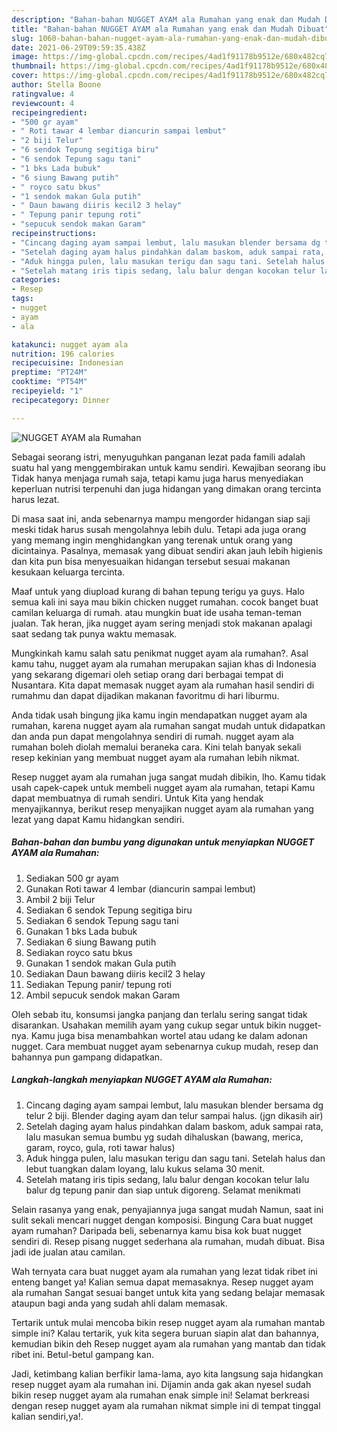 ```yaml
---
description: "Bahan-bahan NUGGET AYAM ala Rumahan yang enak dan Mudah Dibuat"
title: "Bahan-bahan NUGGET AYAM ala Rumahan yang enak dan Mudah Dibuat"
slug: 1060-bahan-bahan-nugget-ayam-ala-rumahan-yang-enak-dan-mudah-dibuat
date: 2021-06-29T09:59:35.438Z
image: https://img-global.cpcdn.com/recipes/4ad1f91178b9512e/680x482cq70/nugget-ayam-ala-rumahan-foto-resep-utama.jpg
thumbnail: https://img-global.cpcdn.com/recipes/4ad1f91178b9512e/680x482cq70/nugget-ayam-ala-rumahan-foto-resep-utama.jpg
cover: https://img-global.cpcdn.com/recipes/4ad1f91178b9512e/680x482cq70/nugget-ayam-ala-rumahan-foto-resep-utama.jpg
author: Stella Boone
ratingvalue: 4
reviewcount: 4
recipeingredient:
- "500 gr ayam"
- " Roti tawar 4 lembar diancurin sampai lembut"
- "2 biji Telur"
- "6 sendok Tepung segitiga biru"
- "6 sendok Tepung sagu tani"
- "1 bks Lada bubuk"
- "6 siung Bawang putih"
- " royco satu bkus"
- "1 sendok makan Gula putih"
- " Daun bawang diiris kecil2 3 helay"
- " Tepung panir tepung roti"
- "sepucuk sendok makan Garam"
recipeinstructions:
- "Cincang daging ayam sampai lembut, lalu masukan blender bersama dg telur 2 biji. Blender daging ayam dan telur sampai halus. (jgn dikasih air)"
- "Setelah daging ayam halus pindahkan dalam baskom, aduk sampai rata, lalu masukan semua bumbu yg sudah dihaluskan (bawang, merica, garam, royco, gula, roti tawar halus)"
- "Aduk hingga pulen, lalu masukan terigu dan sagu tani. Setelah halus dan lebut tuangkan dalam loyang, lalu kukus selama 30 menit."
- "Setelah matang iris tipis sedang, lalu balur dengan kocokan telur lalu balur dg tepung panir dan siap untuk digoreng. Selamat menikmati"
categories:
- Resep
tags:
- nugget
- ayam
- ala

katakunci: nugget ayam ala 
nutrition: 196 calories
recipecuisine: Indonesian
preptime: "PT24M"
cooktime: "PT54M"
recipeyield: "1"
recipecategory: Dinner

---
```



![NUGGET AYAM ala Rumahan](https://img-global.cpcdn.com/recipes/4ad1f91178b9512e/680x482cq70/nugget-ayam-ala-rumahan-foto-resep-utama.jpg)

Sebagai seorang istri, menyuguhkan panganan lezat pada famili adalah suatu hal yang menggembirakan untuk kamu sendiri. Kewajiban seorang ibu Tidak hanya menjaga rumah saja, tetapi kamu juga harus menyediakan keperluan nutrisi terpenuhi dan juga hidangan yang dimakan orang tercinta harus lezat.

Di masa  saat ini, anda sebenarnya mampu mengorder hidangan siap saji meski tidak harus susah mengolahnya lebih dulu. Tetapi ada juga orang yang memang ingin menghidangkan yang terenak untuk orang yang dicintainya. Pasalnya, memasak yang dibuat sendiri akan jauh lebih higienis dan kita pun bisa menyesuaikan hidangan tersebut sesuai makanan kesukaan keluarga tercinta. 

Maaf untuk yang diupload kurang di bahan tepung terigu ya guys. Halo semua kali ini saya mau bikin chicken nugget rumahan. cocok banget buat camilan keluarga di rumah. atau mungkin buat ide usaha teman-teman jualan. Tak heran, jika nugget ayam sering menjadi stok makanan apalagi saat sedang tak punya waktu memasak.

Mungkinkah kamu salah satu penikmat nugget ayam ala rumahan?. Asal kamu tahu, nugget ayam ala rumahan merupakan sajian khas di Indonesia yang sekarang digemari oleh setiap orang dari berbagai tempat di Nusantara. Kita dapat memasak nugget ayam ala rumahan hasil sendiri di rumahmu dan dapat dijadikan makanan favoritmu di hari liburmu.

Anda tidak usah bingung jika kamu ingin mendapatkan nugget ayam ala rumahan, karena nugget ayam ala rumahan sangat mudah untuk didapatkan dan anda pun dapat mengolahnya sendiri di rumah. nugget ayam ala rumahan boleh diolah memalui beraneka cara. Kini telah banyak sekali resep kekinian yang membuat nugget ayam ala rumahan lebih nikmat.

Resep nugget ayam ala rumahan juga sangat mudah dibikin, lho. Kamu tidak usah capek-capek untuk membeli nugget ayam ala rumahan, tetapi Kamu dapat membuatnya di rumah sendiri. Untuk Kita yang hendak menyajikannya, berikut resep menyajikan nugget ayam ala rumahan yang lezat yang dapat Kamu hidangkan sendiri.

<!--inarticleads1-->

##### Bahan-bahan dan bumbu yang digunakan untuk menyiapkan NUGGET AYAM ala Rumahan:

1. Sediakan 500 gr ayam
1. Gunakan  Roti tawar 4 lembar (diancurin sampai lembut)
1. Ambil 2 biji Telur
1. Sediakan 6 sendok Tepung segitiga biru
1. Sediakan 6 sendok Tepung sagu tani
1. Gunakan 1 bks Lada bubuk
1. Sediakan 6 siung Bawang putih
1. Sediakan  royco satu bkus
1. Gunakan 1 sendok makan Gula putih
1. Sediakan  Daun bawang diiris kecil2 3 helay
1. Sediakan  Tepung panir/ tepung roti
1. Ambil sepucuk sendok makan Garam


Oleh sebab itu, konsumsi jangka panjang dan terlalu sering sangat tidak disarankan. Usahakan memilih ayam yang cukup segar untuk bikin nugget-nya. Kamu juga bisa menambahkan wortel atau udang ke dalam adonan nugget. Cara membuat nugget ayam sebenarnya cukup mudah, resep dan bahannya pun gampang didapatkan. 

<!--inarticleads2-->

##### Langkah-langkah menyiapkan NUGGET AYAM ala Rumahan:

1. Cincang daging ayam sampai lembut, lalu masukan blender bersama dg telur 2 biji. Blender daging ayam dan telur sampai halus. (jgn dikasih air)
1. Setelah daging ayam halus pindahkan dalam baskom, aduk sampai rata, lalu masukan semua bumbu yg sudah dihaluskan (bawang, merica, garam, royco, gula, roti tawar halus)
1. Aduk hingga pulen, lalu masukan terigu dan sagu tani. Setelah halus dan lebut tuangkan dalam loyang, lalu kukus selama 30 menit.
1. Setelah matang iris tipis sedang, lalu balur dengan kocokan telur lalu balur dg tepung panir dan siap untuk digoreng. Selamat menikmati


Selain rasanya yang enak, penyajiannya juga sangat mudah Namun, saat ini sulit sekali mencari nugget dengan komposisi. Bingung Cara buat nugget ayam rumahan? Daripada beli, sebenarnya kamu bisa kok buat nugget sendiri di. Resep pisang nugget sederhana ala rumahan, mudah dibuat. Bisa jadi ide jualan atau camilan. 

Wah ternyata cara buat nugget ayam ala rumahan yang lezat tidak ribet ini enteng banget ya! Kalian semua dapat memasaknya. Resep nugget ayam ala rumahan Sangat sesuai banget untuk kita yang sedang belajar memasak ataupun bagi anda yang sudah ahli dalam memasak.

Tertarik untuk mulai mencoba bikin resep nugget ayam ala rumahan mantab simple ini? Kalau tertarik, yuk kita segera buruan siapin alat dan bahannya, kemudian bikin deh Resep nugget ayam ala rumahan yang mantab dan tidak ribet ini. Betul-betul gampang kan. 

Jadi, ketimbang kalian berfikir lama-lama, ayo kita langsung saja hidangkan resep nugget ayam ala rumahan ini. Dijamin anda gak akan nyesel sudah bikin resep nugget ayam ala rumahan enak simple ini! Selamat berkreasi dengan resep nugget ayam ala rumahan nikmat simple ini di tempat tinggal kalian sendiri,ya!.

